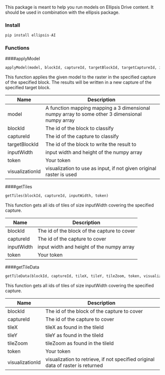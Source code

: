 This package is meant to help you run models on Ellipsis Drive content. It should be used in combination with the ellipsis package.


### Install
```python
pip install ellipsis-AI
```

### Functions

####applyModel

```python
applyModel(model, blockId, captureId, targetBlockId, targetCaptureId, inputWidth, token, visualizationId= None)
```

This function applies the given model to the raster in the specified capture of the specified block. The results will be written in a new capture of the specified target block.

| Name        | Description |
| ----------- | -----------|
| model        | A function mapping mapping a 3 dimensional numpy array to some other 3 dimensional numpy array |
| blockId     | The id of the block to classify |
| captureId     | The id of the capture to classify |
| targetBlockId        | The id of the block to write the result to |
| inputWidth        | input width and height of the numpy array|
| token        | Your token|
| visualizationId        | visualization to use as input, if not given original raster is used|



####getTiles

```python
getTiles(blockId, captureId, inputWidth, token)
```

This function gets all ids of tiles of size inputWidth covering the specified capture. 

| Name        | Description |
| ----------- | -----------|
| blockId     | The id of the block of the capture to cover |
| captureId     | The id of the capture to cover |
| inputWidth        | input width and height of the numpy array|
| token        | Your token|

####getTileData

```python
getTileData(blockId, captureId, tileX, tileY, tileZoom, token, visualizationId= None )
```

This function gets all ids of tiles of size inputWidth covering the specified capture. 

| Name        | Description |
| ----------- | -----------|
| blockId     | The id of the block of the capture to cover |
| captureId     | The id of the capture to cover |
| tileX        | tileX as found in the tileId|
| tileY        | tileY as found in the tileId|
| tileZoom        | tileZoom as found in the tileId|
| token        | Your token|
| visualizationId        | visualization to retrieve, if not specified original data of raster is returned|



